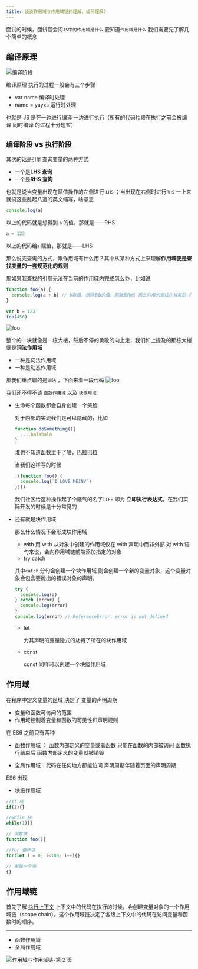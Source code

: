 ```yaml
---
title: 谈谈作用域与作用域链的理解，如何理解?
---
```


面试的时候，面试官会问`JS中的作用域是什么` 要知道`作用域是什么` 我们需要先了解几个简单的概念

## 编译原理

![编译阶段](https://cdn.jsdelivr.net/gh/yayxs/Pics/dontKownJS/%E7%BC%96%E8%AF%91%E9%98%B6%E6%AE%B5.svg)

编译原理 执行的过程一般会有三个步骤

- var name 编译时处理
- name = yayxs 运行时处理

也就是 JS 是在一边进行编译 一边进行执行（所有的代码片段在执行之前会被编译 同时编译 的过程十分短暂）

## `编译阶段` vs `执行阶段`

其次的话是`引擎` 查询变量的两种方式

- 一个是**LHS 查询**
- 一个是**RHS 查询**

也就是说当变量出现在赋值操作的左侧进行 `LHS` ；当出现在右侧时进行`RHS` 一上来就搞这些乱起八遭的英文缩写，啥意思

```javascript
console.log(a)
```

以上的代码就是想得到 `a` 的值，那就是——RHS

```javascript
a = 123
```

以上的代码给`a` 赋值，那就是——LHS

那么说完查询的方式，跟作用域有什么用？其中从某种方式上来理解**作用域便是查找变量的一套规范化的规则**

那如果我查找的引用无法在当前的作用域内完成怎么办，比如说

```javascript
function foo(a) {
  console.log(a + b) // b取值，想得到b的值，那就是RHS 那么引用的查找在当前的 foo无法完成
}

var b = 123
foo(456)
```

<img src="https://user-gold-cdn.xitu.io/2020/6/16/172bd9591dc641b6?w=464&h=411&f=png&s=9736" alt="foo">
<!-- ![](https://user-gold-cdn.xitu.io/2020/6/16/172bd9591dc641b6?w=464&h=411&f=png&s=9736) -->

整个的一块就像是一栋大楼，然后不停的勇敢的向上走，我们如上提及的那栋大楼便是**词法作用域**

- 一种是词法作用域
- 一种是动态作用域

那我们重点聊的是`词法` ，下面来看一段代码
<img src="https://user-gold-cdn.xitu.io/2020/6/16/172bda0752c43347?w=728&h=369&f=png&s=20385" alt="foo">

<!-- ![](https://user-gold-cdn.xitu.io/2020/6/16/172bda0752c43347?w=728&h=369&f=png&s=20385) -->

我们还不得不谈 `函数作用域` 以及 `块作用域`

- 生命每个函数都会自身创建一个笑脸

  对于内部的实现我们是可以隐藏的，比如

  ```javascript
  function doSomething(){
    ....balabala
  }
  ```

  谁也不知道函数里干了啥，巴拉巴拉

  当我们这样写的时候

  ```javascript
  ;(function foo() {
    console.log(`I LOVE MEINV`)
  })()
  ```

  我们社区给这种操作起了个骚气的名字`IIFE` 即为 **立即执行表达式**，在我们实际开发的时候是十分常见的

- 还有就是块作用域

  那么什么情况下会形成块作用域

  - with 用 with 从对象中创建的作用域仅在 with 声明中而非外部 对 with 语句来说，会向作用域链前端添加指定的对象
  - try catch

  其中`catch` 分句会创建一个块作用域 则会创建一个新的变量对象，这个变量对象会包含要抛出的错误对象的声明。

  ```javascript
  try {
    console.log(a)
  } catch (error) {
    console.log(error)
  }
  console.log(error) // ReferenceError: error is not defined
  ```

  - let

    为其声明的变量隐式的劫持了所在的块作用域

  - const

    const 同样可以创建一个块级作用域

## 作用域

在程序中定义变量的区域 决定了 变量的声明周期

- 变量和函数可访问的范围
- 作用域控制着变量和函数的可见性和声明规则

在 ES6 之前只有两种

- 函数作用域 ： 函数内部定义的变量或者函数 只能在函数的内部被访问 函数执行结束后 函数内部定义的变量就被销毁

- 全局作用域：代码在任何地方都能访问 声明周期伴随着页面的声明周期

ES6 出现

- 块级作用域

```js
//if 块
if(1){}

//while 块
while(1){}

// 函数块
function foo(){

//for 循环块
for(let i = 0; i<100; i++){}

// 单独一个块
{}
```

## 作用域链

首先了解 [执行上下文](./context.md) 上下文中的代码在执行的时候，会创建变量对象的一个作用域链（scope chain）。这个作用域链决定了各级上下文中的代码在访问变量和函数时的顺序。

---

- 函数作用域
- 全局作用域

![作用域与作用域链-第 2 页](https://cdn.jsdelivr.net/gh/yayxs/Pics/dontKownJS/%E4%BD%9C%E7%94%A8%E5%9F%9F%E4%B8%8E%E4%BD%9C%E7%94%A8%E5%9F%9F%E9%93%BE-%E7%AC%AC%202%20%E9%A1%B5.svg)
